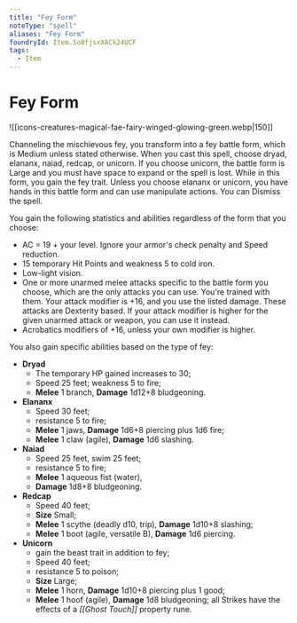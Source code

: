 ```yaml
---
title: "Fey Form"
noteType: "spell"
aliases: "Fey Form"
foundryId: Item.So8fjsxXACk24UCF
tags:
  - Item
---
```


# Fey Form
![[icons-creatures-magical-fae-fairy-winged-glowing-green.webp|150]]

Channeling the mischievous fey, you transform into a fey battle form, which is Medium unless stated otherwise. When you cast this spell, choose dryad, elananx, naiad, redcap, or unicorn. If you choose unicorn, the battle form is Large and you must have space to expand or the spell is lost. While in this form, you gain the fey trait. Unless you choose elananx or unicorn, you have hands in this battle form and can use manipulate actions. You can Dismiss the spell.

You gain the following statistics and abilities regardless of the form that you choose:

*   AC = 19 + your level. Ignore your armor's check penalty and Speed reduction.
*   15 temporary Hit Points and weakness 5 to cold iron.
*   Low-light vision.
*   One or more unarmed melee attacks specific to the battle form you choose, which are the only attacks you can use. You're trained with them. Your attack modifier is +16, and you use the listed damage. These attacks are Dexterity based. If your attack modifier is higher for the given unarmed attack or weapon, you can use it instead.
*   Acrobatics modifiers of +16, unless your own modifier is higher.

You also gain specific abilities based on the type of fey:

*   **Dryad** 
    *   The temporary HP gained increases to 30;
    *   Speed 25 feet; weakness 5 to fire;
    *   **Melee** 1 branch, **Damage** 1d12+8 bludgeoning.
*   **Elananx** 
    *   Speed 30 feet;
    *   resistance 5 to fire;
    *   **Melee** 1 jaws, **Damage** 1d6+8 piercing plus 1d6 fire;
    *   **Melee** 1 claw (agile), **Damage** 1d6 slashing.
*   **Naiad** 
    *   Speed 25 feet, swim 25 feet;
    *   resistance 5 to fire;
    *   **Melee** 1 aqueous fist (water),
    *   **Damage** 1d8+8 bludgeoning.
*   **Redcap** 
    *   Speed 40 feet;
    *   **Size** Small;
    *   **Melee** 1 scythe (deadly d10, trip), **Damage** 1d10+8 slashing;
    *   **Melee** 1 boot (agile, versatile B), **Damage** 1d6 piercing.
*   **Unicorn** 
    *   gain the beast trait in addition to fey;
    *   Speed 40 feet;
    *   resistance 5 to poison;
    *   **Size** Large;
    *   **Melee** 1 horn, **Damage** 1d10+8 piercing plus 1 good;
    *   **Melee** 1 hoof (agile), **Damage** 1d8 bludgeoning; all Strikes have the effects of a _[[Ghost Touch]]_ property rune.
